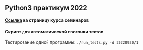 ## Python3 практикум 2022

#### [Ссылка](https://uneex.org/LecturesCMC/PythonIntro2022/Prac) на страницу курса семинаров


#### Скрипт для автоматической прогонки тестов
Тестирование одной программы: ```./run_tests.py -d 20220920/1```
